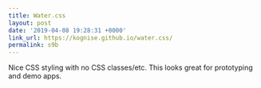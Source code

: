 ```yaml
---
title: Water.css
layout: post
date: '2019-04-08 19:28:31 +0000'
link_url: https://kognise.github.io/water.css/
permalink: s9b
---
```

Nice CSS styling with no CSS classes/etc. This looks great for prototyping and demo apps.
